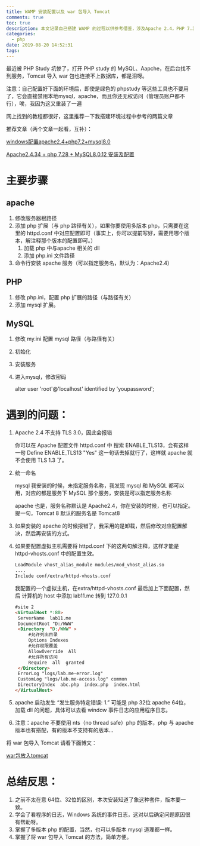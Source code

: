 ```yaml
---
title: WAMP 安装配置以及 war 包导入 Tomcat
comments: true
toc: true
description: 本文记录自己搭建 WAMP 的过程以供参考借鉴，涉及Apache 2.4，PHP 7.3，PHP5.6，MySQL8.0
categories:
  - php
date: 2019-08-20 14:52:31
tags:
---
```


最近被 PHP Study 坑惨了，打开 PHP study 的 MySQL、Aapche，在后台找不到服务，Tomcat 导入 war 包也连接不上数据库，都是泪呀。

注意：自己配置好下面的环境后，即使是绿色的 phpstudy 等这些工具也不要用了，它会直接禁用本地mysql，apache，而且你还无权访问（管理员账户都不行），唉，我因为这又重装了一遍

网上找到的教程都很好，这里推荐一下我搭建环境过程中参考的两篇文章

推荐文章（两个文章一起看，互补）：

[windows配置apache2.4+php7.2+mysql8.0](https://www.cnblogs.com/lx0715/p/9955069.html)

[Apache2.4.34 + php 7.28 + MySQL8.0.12 安装及配置](https://www.w3xue.com/exp/article/20189/817.html)

# 主要步骤

## apache

1. 修改服务器根路径
2. 添加 php 扩展（与 php 路径有关），如果你要使用多版本 php，只需要在这里的 httpd.conf 中对应配置即可（事实上，你可以提前写好，需要用哪个版本，解注释那个版本的配置即可。）
   1. 加载 php 中与apache 相关的 dll
   2. 添加 php.ini 文件路径
3. 命令行安装 apache 服务（可以指定服务名，默认为：Apache2.4）

## PHP

1. 修改 php.ini，配置 php 扩展的路径（与路径有关）
2. 添加 mysql 扩展。

## MySQL

1. 修改 my.ini 配置 mysql 路径（与路径有关）

2. 初始化

3. 安装服务

4. 进入mysql，修改密码

   alter user 'root'@'localhost' identified by 'youpassword';  

# 遇到的问题：

1. Apache 2.4 不支持 TLS 3.0，因此会报错

   你可以在 Apache 配置文件 httpd.conf 中 搜索 ENABLE_TLS13，会有这样一句 Define ENABLE_TLS13 "Yes"  这一句话去掉就行了，这样就 apache 就不会使用 TLS 1.3 了。

2. 统一命名

   mysql 我安装的时候，未指定服务名称，我发现 mysql 和 MySQL 都可以用，对应的都是服务下 MySQL 那个服务，安装是可以指定服务名称

   apache 也是，服务名称默认是 Apache2.4，你在安装的时候，也可以指定。提一句，Tomcat 8 默认的服务名是 Tomcat8

3. 如果安装的 apache 的时候报错了，我采用的是卸载，然后修改对应配置解决，然后再安装的方式。

4. 如果要配置虚拟主机需要将 httpd.conf 下的这两句解注释，这样才能是httpd-vhosts.conf 中的配置生效。

   ```html
   LoadModule vhost_alias_module modules/mod_vhost_alias.so
   ....
   Include conf/extra/httpd-vhosts.conf
   ```

     我配置的一个虚拟主机，在extra/httpd-vhosts.conf  最后加上下面配置，然后 计算机的 host 中添加  lab11.me 转到 127.0.0.1

   ```html
   #site 2
   <VirtualHost *:80>
   	ServerName  lab11.me
   	DocumentRoot "D:/WWW"
   	<Directory  "D:/WWW" >
   		#允许列出目录
   		Options Indexes
   		#允许权限覆盖
   		AllowOverride  All
   		#允许所有访问
   		Require  all  granted
   	</Directory>
   	ErrorLog "logs/lab.me-error.log"
   	CustomLog "logs/lab.me-access.log" common
   	DirectoryIndex  abc.php  index.php  index.html 
   </VirtualHost>
   ```

6. apache 启动发生 “发生服务特定错误: 1.” 可能是 php 32位 apache 64位，加载 dll 的问题，具体可以去看 window 事件日志的应用程序日志。
7. 注意：apache 不要使用 nts（no thread safe）php 的版本，php 与 apache 版本也有搭配，有的版本不支持有的版本...

将 war 包导入 Tomcat 请看下面博文：

[war包放入tomcat](https://www.cnblogs.com/yaowen/p/5684455.html)



# 总结反思：

1. 之前不太在意 64位、32位的区别，本次安装知道了象这种套件，版本要一致。
2. 学会了看程序的日志，Windows 系统的事件日志，这对以后确定问题原因很有帮助呀。
3. 掌握了多版本 php 的配置，当然，也可以多版本 mysql 道理都一样。
4. 掌握了将 war 包导入 Tomcat 的方法，简单方便。